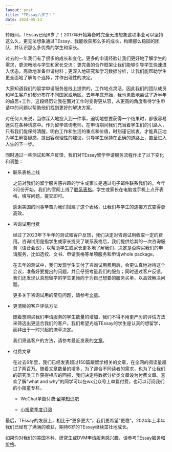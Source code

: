 ```yaml
---
layout: post
title: "TEssay六岁了！"
date: 2024-05-13
---
```


转眼间，TEssay已经6岁了！2017年开始筹备时完全无法想象这项事业可以坚持这么久，更无法想象通过TEssay，我能收获那么多的成长，构建那么稳固的团队，并认识那么多优秀的学生和家长。

过去的一年我们有了很多的成长和变化。更多的申请经验让我们更好地了解学生的需求，更流畅地与学生和家长交流；更完善的合作框架让我们能够引导学生快速进入状态，高效地准备申请材料；更深入地研究和学习数据分析，让我们能帮助学生更全面地了解每个选择，并作出理性的决定。

大家知道我们的留学申请服务是线上提供的，工作地点灵活，因此我们的团队成员和学生客户们都分布在不同国家或地区。去年年底开始，我也勇敢地尝试了近半年的旅居+工作。这段经历让我在面对工作时变得更从容，从更高的角度看待学生申请中的问题以帮助他们找到更好的解决方案。

对任何人来说，当你深入地投入到一件事，迫切地想要获得一个结果时，都很容易迷失在各种诱惑中。作为留学咨询老师，在申请期间我们充当着学生们的引路人，只有我们能保持清醒，明白工作和生活的重点和价值，时刻谨记初衷，才能真正地为学生解答疑惑，提出客观理性的建议，引导学生保持在正确的道路上，直至进入人生的下一步。

同时通过一些测试和客户反馈，我们对TEssay留学申请服务流程作出了以下变化和调整：

+ 联系表格上线

    之前对我们的留学服务感兴趣的学生或家长是通过电子邮件联系我们的。今年3月份开始，我们的官网上线了[联系表格](https://tessay.org/blog/2024/04/10/contact-form)。学生或家长在电脑或手机上点开表格，填写问题，提交即可。
    
    感谢美国的同事辛苦为我们搭建了这个表格，让我们与学生的连接方式变得更高效。
    
+ 咨询试用付费

    经过了2023年下半年的测试和客户反馈，我们决定对咨询试用收取一定的费用。咨询试用是指学生或家长提交了联系表格后，我们提供给其的一次咨询服务（语音会议），以帮助学生或家长更多地了解我们，决定是否购买我们的申请服务，比如选校、文书、申请表格等单项服务和申请whole package。
    
    在去年的测试中，我们发现学生支付了咨询试用费用后，会更认真地对待这个会议，准备好要提出的问题，并且仔细考量我们的服务；同时通过客户反馈，我们还发现认真想留学的学生更倾向于为自己想要的服务买单，以高效解决问题。
    
    更多关于咨询试用的常见问题，请参考[文章](https://tessay.org/blog/2024/04/10/contact-form)。
    
+ 更清晰的客户评估方法
    
    随着想购买我们申请服务的学生数量的增加，我们不得不用更严厉的评估方法来筛选出更适合我们的客户。我们希望光临TEssay的学生是认真的想留学，而非出于一时兴起的潦草决定。
    
    我们筛选客户的方法，请参考最近发表的[文章](https://tessay.org/blog/2024/04/26/why-we-rejected-those-clients)。
    
+ 付费文章

    在过去6年里，我们已经发表超过150篇跟留学相关的文章，在全网的阅读量超过了两百万。随着文章数量的增多，为了迎合不同读者的需求，也为了让我们的研究类工作获得相应的回报，我们决定将数据分析类文章设为付费文章。喜欢了解“what and why”的同学可以在wx公众号上单篇付费，也可以订阅我们的小报童专栏。
    
    + WeChat单篇付费:[留学知识吧](https://mp.weixin.qq.com/s?__biz=MzU3NzAyMzc3OA==&mid=2247485583&idx=1&sn=09c6ffcd7a7f760132bb9754242eee71&chksm=fd0bb2c2ca7c3bd485ca42269bc49bcf7732e430404edb27e48ba47a6708ef72ed4da199f51e&payreadticket=HEBDgUeX6bxxnTIPLJr18fRWQyIG2sxLqafXCHO-2tZOEiDCFTfckQ8OmSwzkZrGeQHwD6A#rd)
    
    + [小报童季度订阅](https://xiaobot.net/p/tessayanalytics?refer=e2c6f1ad-3ff3-4a08-8a52-2eaf10c3ec31)

最后，TEssay的发展上，相比于“更多更大”，我们更希望“更稳”。2024年上半年我们已经有了满满的收获，期待6岁的TEssay继续茁壮地成长。

如果你对我们的美国本科、研究生或DVM申请服务感兴趣，请参考[TEssay服务和价格](https://tessay.org/blog/2024/04/02/faq)。

